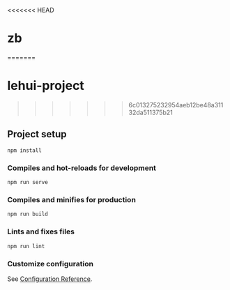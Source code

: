 <<<<<<< HEAD
# zb
=======
# lehui-project
>>>>>>> 6c013275232954aeb12be48a31132da511375b21

## Project setup
```
npm install
```

### Compiles and hot-reloads for development
```
npm run serve
```

### Compiles and minifies for production
```
npm run build
```

### Lints and fixes files
```
npm run lint
```

### Customize configuration
See [Configuration Reference](https://cli.vuejs.org/config/).
